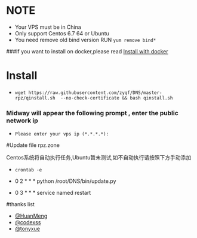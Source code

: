 
# NOTE  
* Your VPS must be in China
* Only support Centos 6.7 64  or Ubuntu
* You need remove old bind version RUN `yum remove bind*`

###If you want to install on docker,please read [Install with docker](https://github.com/zyqf/DNS/wiki/Install-with-docker)

# Install 


* `wget https://raw.githubusercontent.com/zyqf/DNS/master-rpz/qinstall.sh  --no-check-certificate && bash qinstall.sh `


###  Midway will appear the following prompt , enter the public network ip

* `Please enter your vps ip (*.*.*.*):`

#Update file rpz.zone

Centos系统将自动执行任务,Ubuntu暂未测试,如不自动执行请按照下方手动添加

* `crontab -e`

* 0 2 * * * python /root/DNS/bin/update.py
* 0 3 * * * service named restart 


#thanks list
* [@HuanMeng](https://github.com/HuanMeng0)
* [@codexss](https://github.com/codexss)
* [@tonyxue](https://github.com/tonyxue)
